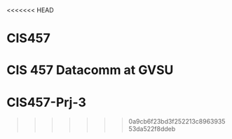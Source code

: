 <<<<<<< HEAD
# CIS457
CIS 457 Datacomm at GVSU
=======
# CIS457-Prj-3
>>>>>>> 0a9cb6f23bd3f252213c896393553da522f8ddeb
